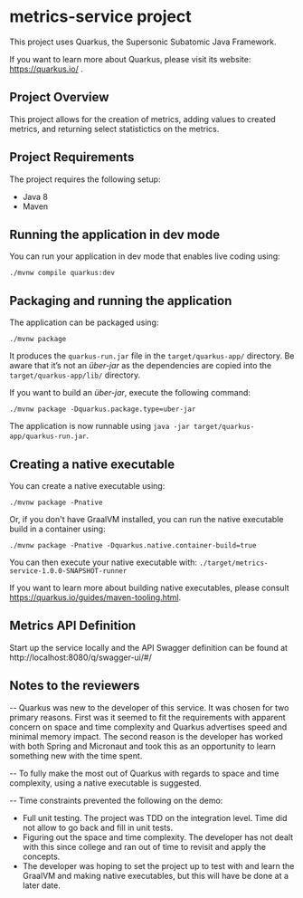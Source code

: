 # metrics-service project

This project uses Quarkus, the Supersonic Subatomic Java Framework.

If you want to learn more about Quarkus, please visit its website: https://quarkus.io/ .

## Project Overview
This project allows for the creation of metrics, adding values to created metrics, and returning select statistictics on the metrics.

## Project Requirements

The project requires the following setup:
 - Java 8
 - Maven

## Running the application in dev mode

You can run your application in dev mode that enables live coding using:
```shell script
./mvnw compile quarkus:dev
```

## Packaging and running the application

The application can be packaged using:
```shell script
./mvnw package
```
It produces the `quarkus-run.jar` file in the `target/quarkus-app/` directory.
Be aware that it’s not an _über-jar_ as the dependencies are copied into the `target/quarkus-app/lib/` directory.

If you want to build an _über-jar_, execute the following command:
```shell script
./mvnw package -Dquarkus.package.type=uber-jar
```

The application is now runnable using `java -jar target/quarkus-app/quarkus-run.jar`.

## Creating a native executable

You can create a native executable using: 
```shell script
./mvnw package -Pnative
```

Or, if you don't have GraalVM installed, you can run the native executable build in a container using: 
```shell script
./mvnw package -Pnative -Dquarkus.native.container-build=true
```

You can then execute your native executable with: `./target/metrics-service-1.0.0-SNAPSHOT-runner`

If you want to learn more about building native executables, please consult https://quarkus.io/guides/maven-tooling.html.

## Metrics API Definition

Start up the service locally and the API Swagger definition can be found at  http://localhost:8080/q/swagger-ui/#/

## Notes to the reviewers

-- Quarkus was new to the developer of this service. It was chosen for two primary reasons.  First was it seemed to fit the requirements with apparent concern on space and time complexity and Quarkus advertises speed and minimal memory impact.  The second reason is the developer has worked with both Spring and Micronaut and took this as an opportunity to learn something new with the time spent. 

-- To fully make the most out of Quarkus with regards to space and time complexity, using a native executable is suggested.

-- Time constraints prevented the following on the demo:
 - Full unit testing.  The project was TDD on the integration level.  Time did not allow to go back and fill in unit tests.
 - Figuring out the space and time complexity.  The developer has not dealt with this since college and ran out of time to revisit and apply the concepts.
 - The developer was hoping to set the project up to test with and learn the GraalVM and making native executables, but this will have be done at a later date.
